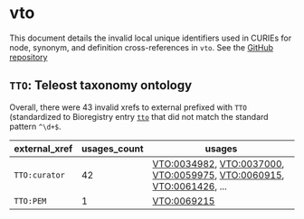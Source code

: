 # vto

This document details the invalid local unique identifiers used in CURIEs
for node, synonym, and definition cross-references in `vto`. See the [GitHub repository](https://github.com/phenoscape/vertebrate-taxonomy-ontology)


## `TTO`: Teleost taxonomy ontology

Overall, there were 43 invalid
xrefs to external prefixed with `TTO` (standardized to Bioregistry
entry [`tto`]((https://bioregistry.io/tto)) that
did not match the standard pattern `^\d+$`.

| external_xref   |   usages_count | usages                                                                                                                                                                                                                                                             |
|-----------------|----------------|--------------------------------------------------------------------------------------------------------------------------------------------------------------------------------------------------------------------------------------------------------------------|
| `TTO:curator`   |             42 | [VTO:0034982](https://bioregistry.io/VTO:0034982), [VTO:0037000](https://bioregistry.io/VTO:0037000), [VTO:0059975](https://bioregistry.io/VTO:0059975), [VTO:0060915](https://bioregistry.io/VTO:0060915), [VTO:0061426](https://bioregistry.io/VTO:0061426), ... |
| `TTO:PEM`       |              1 | [VTO:0069215](https://bioregistry.io/VTO:0069215)                                                                                                                                                                                                                  |

